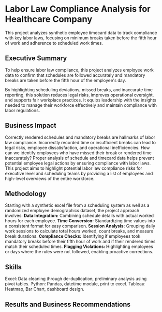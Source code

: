 # Labor Law Compliance Analysis for Healthcare Company
This project analyzes synthetic employee timecard data to track compliance with key labor laws, focusing on minimum breaks taken before the fifth hour of work and adherence to scheduled work times.

## Executive Summary
To help ensure labor law compliance, this project analyzes employee work data to confirm that schedules are followed accurately and mandatory breaks are taken before the fifth hour of the employee's day.

By highlighting scheduling deviations, missed breaks, and inaccurate time reporting, this solution reduces legal risks, improves operational oversight, and supports fair workplace practices. It equips leadership with the insights needed to manage their workforce effectively and maintain compliance with labor regulations.

## Business Impact
Correctly rendered schedules and mandatory breaks are hallmarks of labor law compliance. Incorrectly recorded time or insufficient breaks can lead to legal risks, employee dissatisfaction, and operational inefficiencies. How can we identify employees who have missed their break or rendered time inaccurately? Proper analysis of schedule and timecard data helps prevent potential employee legal actions by ensuring compliance with labor laws. This project aims to highlight potential labor law compliance risks for executive level and scheduling teams by providing a list of employees and high-level overviews of the entire workforce.

## Methodology
Starting with a synthetic excel file from a scheduling system as well as a randomized employee demographics dataset, the project approach involves:
  **Data Integration:** Combining schedule details with actual worked hours for each employee.
  **Time Conversion:** Standardizing time values into a consistent format for easy comparison.
  **Session Analysis:** Grouping daily work sessions to calculate total hours worked, count breaks, and measure break durations.
  **Compliance Checks:** Identifying if employees took mandatory breaks before their fifth hour of work and if their rendered times match their scheduled times.
  **Flagging Violations:** Highlighting employees or days where the rules were not followed, enabling proactive corrections.

## Skills
Excel: Data cleaning through de-duplication, preliminary analysis using pivot tables.
Python: Pandas, datetime module, print to excel.
Tableau: Heatmap, Bar Chart, dashboard design.

## Results and Business Recommendations
